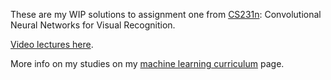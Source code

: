 These are my WIP solutions to assignment one from [CS231n](http://cs231n.github.io/): 
Convolutional Neural Networks for Visual Recognition. 

[Video lectures here](https://www.youtube.com/playlist?list=PLkt2uSq6rBVctENoVBg1TpCC7OQi31AlC).

More info on my studies on my [machine learning curriculum](http://karlrosaen.com/ml) page.